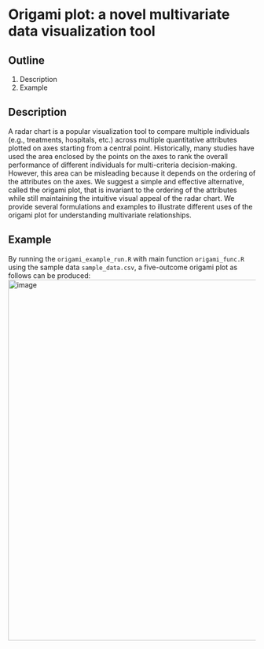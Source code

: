 # Origami plot: a novel multivariate data visualization tool
## Outline

1. Description 
2. Example 

## Description

A radar chart is a popular visualization tool to compare multiple individuals (e.g., treatments, hospitals, etc.) across multiple quantitative attributes plotted on axes starting from a central point. Historically, many studies have used the area enclosed by the points on the axes to rank the overall performance of different individuals for multi-criteria decision-making. However, this area can be misleading because it depends on the ordering of the attributes on the axes. We suggest a simple and effective alternative, called the origami plot, that is invariant to the ordering of the attributes while still maintaining the intuitive visual appeal of the radar chart. We provide several formulations and examples to illustrate different uses of the origami plot for understanding multivariate relationships.

## Example

By running the `origami_example_run.R` with main function `origami_func.R` using the sample data `sample_data.csv`, a five-outcome origami plot as follows can be produced:
<img width="733" alt="image" src="https://user-images.githubusercontent.com/38872447/167485181-eca3875f-2424-439f-bf3f-74e08c7f13c0.png">


